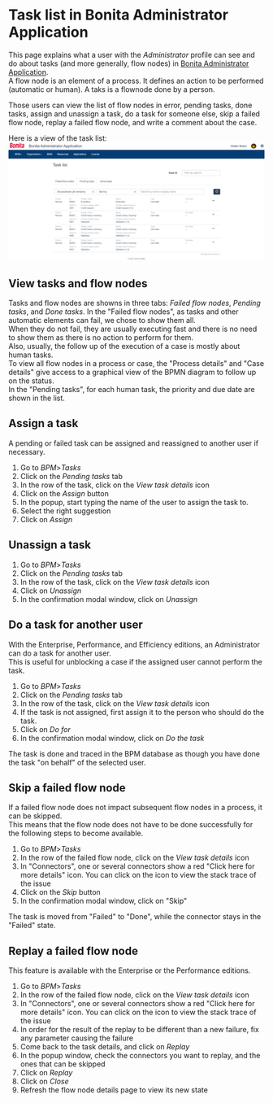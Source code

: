 # Task list in Bonita Administrator Application

This page explains what a user with the _Administrator_ profile can see and do about tasks (and more generally, flow nodes) in [Bonita Administrator Application](admin-application-overview).  
A flow node is an element of a process. It defines an action to be performed (automatic or human). A taks is a flownode done by a person. 

Those users can view the list of flow nodes in error, pending tasks, done tasks, assign and unassign a task, do a task for someone else, skip a failed flow node, replay a failed flow node, and write a comment about the case.

Here is a view of the task list:
![Task list Administrator Application](images/UI2021.1/admin-application-task-list.png)<!--{.img-responsive}-->

## View tasks and flow nodes
Tasks and flow nodes are showns in three tabs: _Failed flow nodes_, _Pending tasks_, and _Done tasks_.
In the "Failed flow nodes", as tasks and other automatic elements can fail, we chose to show them all.  
When they do not fail, they are usually executing fast and there is no need to show them as there is no action to perform for them.  
Also, usually, the follow up of the execution of a case is mostly about human tasks.  
To view all flow nodes in a process or case, the "Process details" and "Case details" give access to a graphical view of the BPMN diagram to follow up on the status.  
In the "Pending tasks", for each human task, the priority and due date are shown in the list.

## Assign a task
A pending or failed task can be assigned and reassigned to another user if necessary.
1. Go to _BPM_>_Tasks_
2. Click on the _Pending tasks_ tab
3. In the row of the task, click on the _View task details_ icon
4. Click on the _Assign_ button
5. In the popup, start typing the name of the user to assign the task to.
6. Select the right suggestion
7. Click on _Assign_

## Unassign a task
1. Go to _BPM_>_Tasks_
2. Click on the _Pending tasks_ tab
3. In the row of the task, click on the _View task details_ icon
4. Click on _Unassign_
5. In the confirmation modal window, click on _Unassign_

## Do a task for another user
With the Enterprise, Performance, and Efficiency editions, an Administrator can do a task for another user.  
This is useful for unblocking a case if the assigned user cannot perform the task.

1. Go to _BPM_>_Tasks_
2. Click on the _Pending tasks_ tab
3. In the row of the task, click on the _View task details_ icon
4. If the task is not assigned, first assign it to the person who should do the task.
5. Click on _Do for_
6. In the confirmation modal window, click on _Do the task_

The task is done and traced in the BPM database as though you have done the task "on behalf" of the selected user.

## Skip a failed flow node
If a failed flow node does not impact subsequent flow nodes in a process, it can be skipped.  
This means that the flow node does not have to be done successfully for the following steps to become available.

1. Go to _BPM_>_Tasks_
2. In the row of the failed flow node, click on the _View task details_ icon
3. In "Connectors", one or several connectors show a red "Click here for more details" icon. You can click on the icon to view the stack trace of the issue
4. Click on the _Skip_ button
5. In the confirmation modal window, click on "Skip"

The task is moved from "Failed" to "Done", while the connector stays in the "Failed" state.

## Replay a failed flow node

This feature is available with the Enterprise or the Performance editions.
1. Go to _BPM_>_Tasks_
2. In the row of the failed flow node, click on the _View task details_ icon
3. In "Connectors", one or several connectors show a red "Click here for more details" icon. You can click on the icon to view the stack trace of the issue
4. In order for the result of the replay to be different than a new failure, fix any parameter causing the failure
5. Come back to the task details, and click on _Replay_
6. In the popup window, check the connectors you want to replay, and the ones that can be skipped
7. Click on _Replay_
8. Click on _Close_
9. Refresh the flow node details page to view its new state
